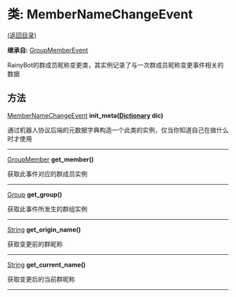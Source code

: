 # 类: MemberNameChangeEvent  
[(返回目录)](README.md)  
  
**继承自:** [GroupMemberEvent](GroupMemberEvent.md)  
  
RainyBot的群成员昵称变更类，其实例记录了与一次群成员昵称变更事件相关的数据  
  
## 方法 
  
[MemberNameChangeEvent](MemberNameChangeEvent.md) **init_meta([Dictionary](https://docs.godotengine.org/en/latest/classes/class_dictionary.html) dic)**  
  
通过机器人协议后端的元数据字典构造一个此类的实例，仅当你知道自己在做什么时才使用  
  
---  
  
[GroupMember](GroupMember.md) **get_member()**  
  
获取此事件对应的群成员实例  
  
---  
  
[Group](Group.md) **get_group()**  
  
获取此事件所发生的群组实例  
  
---  
  
[String](https://docs.godotengine.org/en/latest/classes/class_string.html) **get_origin_name()**  
  
获取变更前的群昵称  
  
---  
  
[String](https://docs.godotengine.org/en/latest/classes/class_string.html) **get_current_name()**  
  
获取变更后的当前群昵称  
  
---  
  

